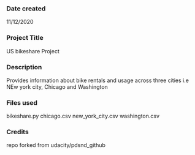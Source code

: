 ### Date created
11/12/2020

### Project Title
US bikeshare Project

### Description
Provides information about bike rentals and usage across three cities i.e NEw york city, Chicago and Washington

### Files used
bikeshare.py
chicago.csv
new_york_city.csv
washington.csv

### Credits
repo forked from udacity/pdsnd_github
